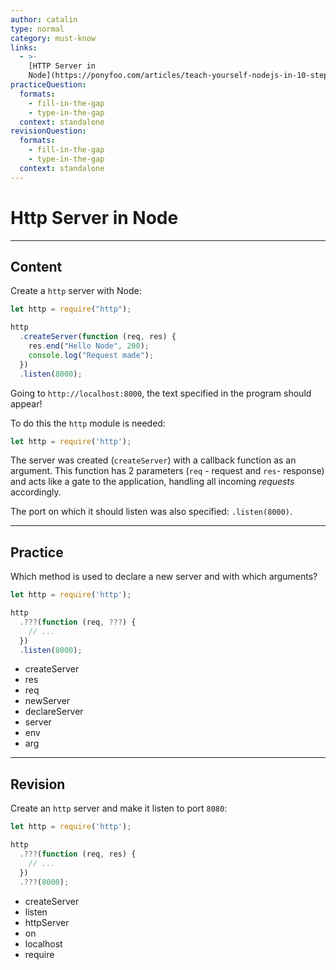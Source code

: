 ```yaml
---
author: catalin
type: normal
category: must-know
links:
  - >-
    [HTTP Server in
    Node](https://ponyfoo.com/articles/teach-yourself-nodejs-in-10-steps#http-server){website}
practiceQuestion:
  formats:
    - fill-in-the-gap
    - type-in-the-gap
  context: standalone
revisionQuestion:
  formats:
    - fill-in-the-gap
    - type-in-the-gap
  context: standalone
---
```


# Http Server in **Node**


---

## Content

Create a `http` server with Node:

```javascript
let http = require("http");

http
  .createServer(function (req, res) {
    res.end("Hello Node", 200);
    console.log("Request made");
  })
  .listen(8000);
```

Going to `http://localhost:8000`, the text specified in the program should appear!

To do this the `http` module is needed:

```javascript
let http = require('http');
```

The server was created (`createServer`) with a callback function as an argument. This function has 2 parameters (`req` - request and `res`- response) and acts like a gate to the application, handling all incoming *requests* accordingly.

The port on which it should listen was also specified: `.listen(8000)`.


---

## Practice

Which method is used to declare a new server and with which arguments?

```javascript
let http = require('http');

http
  .???(function (req, ???) {
    // ...
  })
  .listen(8000);
```

- createServer
- res
- req
- newServer
- declareServer
- server
- env
- arg


---

## Revision

Create an `http` server and make it listen to port `8080`:

```javascript
let http = require('http');

http
  .???(function (req, res) {
    // ...
  })
  .???(8000);
```

- createServer
- listen
- httpServer
- on
- localhost
- require
